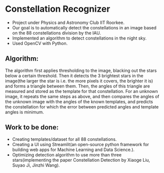# Constellation Recognizer
- Project under Physics and Astronomy Club IIT Roorkee.
- Our goal is to automatically detect the constellations in an image based on the 88 constellations division by the IAU.
- Implemented an algorithm to detect constellations in the night sky.
- Used OpenCV with Python.

## Algorithm:
The algorithm first applies thresholding to the image, blacking out the stars below a certain threshold. Then it detects the 3 brightest stars in the image(the larger the star is i.e. the more pixels it covers, the brighter it is) and forms a triangle between them. Then, the angles of this triangle are measured and stored as the template for that constellation. For an unknown image, it repeats the same steps as above, and then compares the angles of the unknown image with the angles of the known templates, and predicts the constellation for which the error between predicted angles and template angles is minimum.

## Work to be done:
- Creating templates/dataset for all 88 constellations.
- Creating a UI using Streamlit(an open-source python framework for building web apps for Machine Learning and Data Science.).
- Optimizing detection algorithm to use more than three stars(implementing the paper Constellation Detection by Xiaoge Liu, Suyao Ji, Jinzhi Wang).
